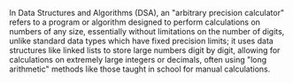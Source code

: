 In Data Structures and Algorithms (DSA), an "arbitrary precision calculator" refers to a program or algorithm designed to perform calculations on numbers of any size, essentially without limitations on the number of digits, unlike standard data types which have fixed precision limits; it uses data structures like linked lists to store large numbers digit by digit, allowing for calculations on extremely large integers or decimals, often using "long arithmetic" methods like those taught in school for manual calculations. 
